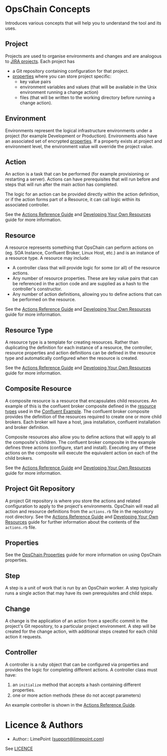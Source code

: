 # OpsChain Concepts

Introduces various concepts that will help you to understand the tool and its uses.

## Project

Projects are used to organise environments and changes and are analogous to [JIRA projects](https://support.atlassian.com/jira-software-cloud/docs/what-is-a-jira-software-project/). Each project has
* a Git repository containing configuration for that project.
* [properties](properties.md) where you can store project specific:
  * key value pairs
  * environment variables and values (that will be available in the Unix environment running a change action)
  * files (that will be written to the working directory before running a change action).

## Environment

Environments represent the logical infrastructure environments under a project (for example Development or Production). Environments also have an associated set of encrypted [properties](properties.md). If a property exists at project and environment level, the environment value will override the project value.

## Action

An action is a task that can be performed (for example provisioning or restarting a server). Actions can have prerequisites that will run before and steps that will run after the main action has completed.

The logic for an action can be provided directly within the action definition, or if the action forms part of a Resource, it can call logic within its associated controller.

See the [Actions Reference Guide](actions.md#defining-standalone-actions) and [Developing Your Own Resources](../developing_resources.md) guide for more information.

## Resource

A resource represents something that OpsChain can perform actions on (eg. SOA Instance, Confluent Broker, Linux Host, etc.) and is an instance of a resource type. A resource may include:
* A controller class that will provide logic for some (or all) of the resource actions.
* Any number of resource properties. These are key value pairs that can be referenced in the action code and are supplied as a hash to the controller's constructor.
* Any number of action definitions, allowing you to define actions that can be performed on the resource.

See the [Actions Reference Guide](actions.md#defining-resource-types--resources) and [Developing Your Own Resources](../developing_resources.md) guide for more information.

## Resource Type

A resource type is a template for creating resources. Rather than duplicating the definition for each instance of a resource, the controller, resource properties and action definitions can be defined in the resource type and automatically configured when the resource is created.

See the [Actions Reference Guide](actions.md#defining-resource-types--resources) and [Developing Your Own Resources](../developing_resources.md) guide for more information.


## Composite Resource

A composite resource is a resource that encapsulates child resources. An example of this is the confluent broker composite defined in the [resource types](https://github.com/LimePoint/opschain-examples-confluent/blob/master/lib/confluent/resource_types.rb) used in the [Confluent Example](../running_a_complex_change.md). The confluent broker composite provides the definition of the resources required to create one or more child brokers. Each broker will have a host, java installation, confluent installation and broker definition.

Composite resources also allow you to define actions that will apply to all the composite's children. The confluent broker composite in the example defines three actions (configure, start and install). Executing any of these actions on the composite will execute the equivalent action on each of the child brokers.

See the [Actions Reference Guide](actions.md#defining-composite-resources--resource-types) and [Developing Your Own Resources](../developing_resources.md) guide for more information.

## Project Git Repository

A project Git repository is where you store the actions and related configuration to apply to the project's environments. OpsChain will read all action and resource definitions from the `actions.rb` file in the repository root directory.  See the [Actions Reference Guide](actions.md) and [Developing Your Own Resources](../developing_resources.md) guide for further information about the contents of the `actions.rb` file.

## Properties

See the [OpsChain Properties](properties.md) guide for more information on using OpsChain properties.

## Step

A step is a unit of work that is run by an OpsChain worker. A step typically runs a single action that may have its own prerequisites and child steps.

## Change

A change is the application of an action from a specific commit in the project's Git repository, to a particular project environment.  A step will be created for the change action, with additional steps created for each child action it requests.

## Controller

A controller is a ruby object that can be configured via properties and provides the logic for completing different actions. A controller class must have:
1. an `initialize` method that accepts a hash containing different properties.
2. one or more action methods (these do not accept parameters)

An example controller is shown in the [Actions Reference Guide](actions.md#controller).

# Licence & Authors
- Author:: LimePoint (support@limepoint.com)

See [LICENCE](../../LICENCE)
